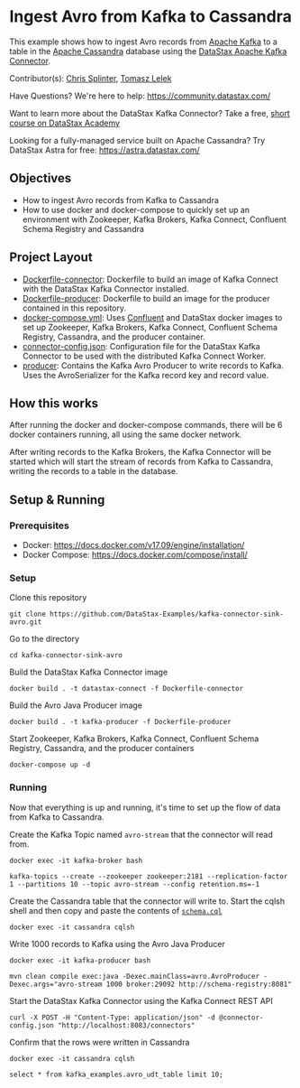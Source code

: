 # Ingest Avro from Kafka to Cassandra
This example shows how to ingest Avro records from [Apache Kafka](https://kafka.apache.org/) to a table in the [Apache Cassandra](https://cassandra.apache.org/) database using the [DataStax Apache Kafka Connector](https://docs.datastax.com/en/kafka/doc/index.html).

Contributor(s): [Chris Splinter](https://github.com/csplinter), [Tomasz Lelek](https://github.com/tomekl007)

Have Questions? We're here to help: https://community.datastax.com/

Want to learn more about the DataStax Kafka Connector? Take a free, [short course on DataStax Academy](https://academy.datastax.com/resources/getting-started-datastax-apache-kafka%E2%84%A2-connector)

Looking for a fully-managed service built on Apache Cassandra? Try DataStax Astra for free: https://astra.datastax.com/

## Objectives
- How to ingest Avro records from Kafka to Cassandra
- How to use docker and docker-compose to quickly set up an environment with Zookeeper, Kafka Brokers, Kafka Connect, Confluent Schema Registry and Cassandra

## Project Layout
- [Dockerfile-connector](Dockerfile-connector): Dockerfile to build an image of Kafka Connect with the DataStax Kafka Connector installed.
- [Dockerfile-producer](Dockerfile-producer): Dockerfile to build an image for the producer contained in this repository.
- [docker-compose.yml](docker-compose.yml): Uses [Confluent](https://www.confluent.io/) and DataStax docker images to set up Zookeeper, Kafka Brokers, Kafka Connect, Confluent Schema Registry, Cassandra, and the producer container.
- [connector-config.json](connector-config.json): Configuration file for the DataStax Kafka Connector to be used with the distributed Kafka Connect Worker.
- [producer](producer/): Contains the Kafka Avro Producer to write records to Kafka. Uses the AvroSerializer for the Kafka record key and record value.

## How this works
After running the docker and docker-compose commands, there will be 6 docker containers running, all using the same docker network.

After writing records to the Kafka Brokers, the Kafka Connector will be started which will start the stream of records from Kafka to Cassandra, writing the records to a table in the database.

## Setup & Running
### Prerequisites
- Docker: https://docs.docker.com/v17.09/engine/installation/
- Docker Compose: https://docs.docker.com/compose/install/

### Setup
Clone this repository
```
git clone https://github.com/DataStax-Examples/kafka-connector-sink-avro.git
```

Go to the directory
```
cd kafka-connector-sink-avro
```

Build the DataStax Kafka Connector image
```
docker build . -t datastax-connect -f Dockerfile-connector
```

Build the Avro Java Producer image
```
docker build . -t kafka-producer -f Dockerfile-producer
```

Start Zookeeper, Kafka Brokers, Kafka Connect, Confluent Schema Registry, Cassandra, and the producer containers
```
docker-compose up -d
```

### Running
Now that everything is up and running, it's time to set up the flow of data from Kafka to Cassandra.

Create the Kafka Topic named `avro-stream` that the connector will read from.
```
docker exec -it kafka-broker bash
```
```
kafka-topics --create --zookeeper zookeeper:2181 --replication-factor 1 --partitions 10 --topic avro-stream --config retention.ms=-1
```

Create the Cassandra table that the connector will write to. Start the cqlsh shell and then copy and paste the contents of [`schema.cql`](schema.cql)
```
docker exec -it cassandra cqlsh
```

Write 1000 records to Kafka using the Avro Java Producer
```
docker exec -it kafka-producer bash
```
```
mvn clean compile exec:java -Dexec.mainClass=avro.AvroProducer -Dexec.args="avro-stream 1000 broker:29092 http://schema-registry:8081"
```

Start the DataStax Kafka Connector using the Kafka Connect REST API
```
curl -X POST -H "Content-Type: application/json" -d @connector-config.json "http://localhost:8083/connectors"
```

Confirm that the rows were written in Cassandra
```
docker exec -it cassandra cqlsh
```
```
select * from kafka_examples.avro_udt_table limit 10;
```
